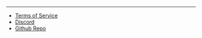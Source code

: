 <br><br>

<hr class="rounded">

- [Terms of Service](https://krew.io/tos.txt)
- [Discord](https://discord.gg/7epmR5Uy65)
- [Github Repo](https://github.com/Krew-io/krew-wiki)